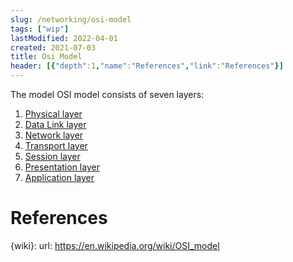 ```yaml
---
slug: /networking/osi-model
tags: ["wip"]
lastModified: 2022-04-01
created: 2021-07-03
title: Osi Model
header: [{"depth":1,"name":"References","link":"References"}]
---
```


The model OSI model consists of seven layers:
1. [Physical layer ](https://en.wikipedia.org/wiki/Physical_layer)
2. [Data Link layer](https://en.wikipedia.org/wiki/Data_link_layer)
3. [Network layer](https://en.wikipedia.org/wiki/Network_layer)
4. [Transport layer](https://en.wikipedia.org/wiki/Transport_layer)
5. [Session layer](https://en.wikipedia.org/wiki/Session_layer)
6. [Presentation layer](https://en.wikipedia.org/wiki/Presentation_layer)
7. [Application layer](https://en.wikipedia.org/wiki/Application_layer)

# References

{wiki}:
    url: https://en.wikipedia.org/wiki/OSI_model
